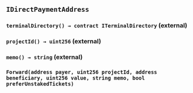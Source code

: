 ## `IDirectPaymentAddress`






### `terminalDirectory() → contract ITerminalDirectory` (external)





### `projectId() → uint256` (external)





### `memo() → string` (external)






### `Forward(address payer, uint256 projectId, address beneficiary, uint256 value, string memo, bool preferUnstakedTickets)`





